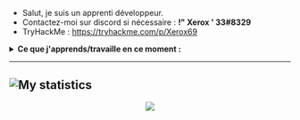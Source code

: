 - Salut, je suis un apprenti développeur.
- Contactez-moi sur discord si nécessaire : **!" Xerox ' 33#8329**
- TryHackMe : https://tryhackme.com/p/Xerox69

<details>
 <summary><strong>Ce que j'apprends/travaille en ce moment :</strong></summary>
   - Python <br/>
  - C++ <br/>
 - L'infosec <br/>
</details>

---
![My statistics](https://github-readme-stats.vercel.app/api?username=X3rox38&show_icons=true&hide=["prs","issues","contribs"]&color=yelow)
---
<p align="center">
  <img src="https://komarev.com/ghpvc/?username=X3rox38&color=blue" />
</p>
